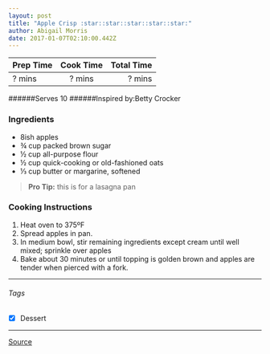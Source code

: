 ```yaml
---
layout: post
title: "Apple Crisp :star::star::star::star::star:"
author: Abigail Morris
date: 2017-01-07T02:10:00.442Z
---
```


| Prep Time  | Cook Time    | Total Time  |
| ---------- |:------------:| -----------:|
| ? mins    | ? mins      | ? mins     |


######Serves 10
######Inspired by:Betty Crocker


### Ingredients

* 8ish apples
* ¾ cup packed brown sugar
* ½ cup all-purpose flour
* ½ cup quick-cooking or old-fashioned oats
* ⅓ cup butter or margarine, softened

> **Pro Tip:** this is for a lasagna pan

### Cooking Instructions

1. Heat oven to 375ºF
2. Spread apples in pan.
3. In medium bowl, stir remaining ingredients except cream until well mixed; sprinkle over apples
4. Bake about 30 minutes or until topping is golden brown and apples are tender when pierced with a fork.



---

###### Tags
- [x] Dessert

---

[Source](http://www.bettycrocker.com/recipes/apple-crisp/3715a45c-3c00-430c-bbe2-9865f9013238)

